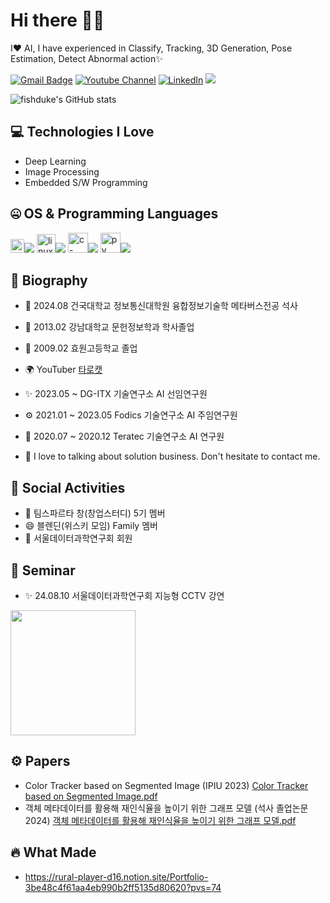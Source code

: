 # Hi there 👋👋

I❤️ AI, I have experienced in Classify, Tracking, 3D Generation, Pose Estimation, Detect Abnormal action✨

[![Gmail Badge](https://img.shields.io/badge/-fishduke22@gmail.com-c14438?style=flat-square&logo=Gmail&logoColor=white&link=mailto:fishduke22@gmail.com)](fishduke22@gmail.com) [![Youtube Channel](https://img.shields.io/badge/-타로캣%20-c14438?style=flat-square&logo=Youtube&link=https://www.youtube.com/channel/UC9PB9nKYqKEx_N3KM-JVTpg)](https://youtube.com/@fishduke1?si=IFXki4eGWJbdeKC5) [![LinkedIn](https://img.shields.io/badge/-Gunwoo%20%20Kim-c14438?style=flat-square&logo=LinkedIn)](https://www.linkedin.com/in/tarocat/)
![](https://komarev.com/ghpvc/?username=fishduke)

![fishduke's GitHub stats](https://github-readme-stats.vercel.app/api?username=fishduke&show_icons=true&theme=radical)

## 💻 Technologies I Love

- Deep Learning
- Image Processing
- Embedded S/W Programming



## 🤐 OS & Programming Languages

<img width="22" height="22" src="https://img.icons8.com/color/48/windows-10.png" alt="windows-10"/><img src="https://img.shields.io/badge/Windows-AB373C?style=flat-square&logo=Windows&logoColor=white"/>
<img width="30" height="30" src="https://img.icons8.com/color/48/linux--v1.png" alt="linux--v1"/><img src="https://img.shields.io/badge/Linux-FCC624?style=flat-square&logo=Linux2&logoColor=white"/>
<img width="32" height="32" src="https://img.icons8.com/pulsar-color/48/c-plus-plus.png" alt="c-plus-plus"/><img src="https://img.shields.io/badge/Cplusplus-00ADD8?style=flat-square&logo=Cplusplus2&logoColor=white"/>
<img width="32" height="32" src="https://img.icons8.com/pulsar-color/48/py.png" alt="py"/><img src="https://img.shields.io/badge/Python-3776AB?style=flat-square&logo=Python2&logoColor=white"/>



## 📘 Biography

- 🏢 2024.08 건국대학교 정보통신대학원 융합정보기술학 메타버스전공 석사
- 📱 2013.02 강남대학교 문헌정보학과 학사졸업
- 🌱 2009.02 효원고등학교 졸업
  
- 🌍 YouTuber [타로캣](https://youtube.com/@fishduke1?si=IFXki4eGWJbdeKC5)
- ✨ 2023.05 ~          DG-ITX 기술연구소 AI 선임연구원
- ⚙️ 2021.01 ~ 2023.05  Fodics 기술연구소 AI 주임연구원
- 👯 2020.07 ~ 2020.12  Teratec 기술연구소 AI 연구원
  
- 💬 I love to talking about solution business. Don't hesitate to contact me.



## 📱 Social Activities

- 🔭 팀스파르타 창(창업스터디) 5기 멤버
- 😄 블렌딘(위스키 모임) Family 멤버
- 🌱 서울데이터과학연구회 회원



## 📱 Seminar

- ✨ 24.08.10 서울데이터과학연구회 지능형 CCTV 강연

<a href='https://ifh.cc/v-fBAy4J' target='_blank'><img src='https://ifh.cc/g/fBAy4J.jpg' border='0' width='200px'></a>



<!--
**fishduke/fishduke** is a ✨ _special_ ✨ repository because its `README.md` (this file) appears on your GitHub profile.

Here are some ideas to get you started:

- 🔭 I’m currently working on ...
- 🌱 I’m currently learning ...
- 👯 I’m looking to collaborate on ...
- 🤔 I’m looking for help with ...
- 💬 Ask me about ...
- 📫 How to reach me: ...
- 😄 Pronouns: ...
- ⚡ Fun fact: ...
-->

## ⚙️ Papers

- Color Tracker based on Segmented Image (IPIU 2023) [Color Tracker based on Segmented Image.pdf](https://github.com/user-attachments/files/17068565/Color.Tracker.based.on.Segmented.Image.pdf)
- 객체 메타데이터를 활용해 재인식율을 높이기 위한 그래프 모델 (석사 졸업논문 2024) [객체 메타데이터를 활용해 재인식율을 높이기 위한 그래프 모델.pdf](https://github.com/user-attachments/files/17068702/default.pdf)


  
## 🔥 What Made

- https://rural-player-d16.notion.site/Portfolio-3be48c4f61aa4eb990b2ff5135d80620?pvs=74

